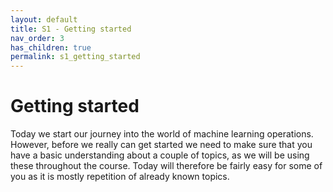 ```yaml
---
layout: default
title: S1 - Getting started
nav_order: 3
has_children: true
permalink: s1_getting_started
---
```


# Getting started

Today we start our journey into the world of machine learning operations. However, before we really can get started we need to make 
sure that you have a basic understanding about a couple of topics, as we will be using these throughout the course. Today will therefore
be fairly easy for some of you as it is mostly repetition of already known topics.


